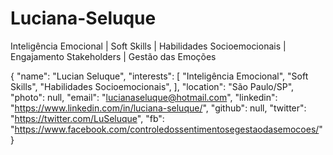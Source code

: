 # Luciana-Seluque
Inteligência Emocional | Soft Skills | Habilidades Socioemocionais | Engajamento Stakeholders | Gestão das Emoções

{
  "name": "Lucian Seluque",
  "interests":
    [
      "Inteligência Emocional",
      "Soft Skills",
      "Habilidades Socioemocionais",
    ],
  "location": "São Paulo/SP",
  "photo": null,
  "email": "lucianaseluque@hotmail.com",
  "linkedin": "https://www.linkedin.com/in/luciana-seluque/",
  "github": null,
  "twitter": "https://twitter.com/LuSeluque",
  "fb": "https://www.facebook.com/controledossentimentosegestaodasemocoes/"
}
